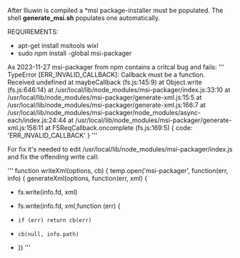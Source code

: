 After lliuwin is compiled a *msi package-installer must be populated.
The shell __generate_msi.sh__ populates one automatically. 

REQUIREMENTS:
 - apt-get install msitools wixl
 - sudo npm install -global msi-packager

As 2023-11-27 msi-packager from npm contains a critcal bug and fails:
'''
TypeError [ERR_INVALID_CALLBACK]: Callback must be a function. Received undefined
    at maybeCallback (fs.js:145:9)
    at Object.write (fs.js:646:14)
    at /usr/local/lib/node_modules/msi-packager/index.js:33:10
    at /usr/local/lib/node_modules/msi-packager/generate-xml.js:15:5
    at /usr/local/lib/node_modules/msi-packager/generate-xml.js:166:7
    at /usr/local/lib/node_modules/msi-packager/node_modules/async-each/index.js:24:44
    at /usr/local/lib/node_modules/msi-packager/generate-xml.js:158:11
    at FSReqCallback.oncomplete (fs.js:169:5) {
  code: 'ERR_INVALID_CALLBACK'
}
'''

For fix it's needed to edit /usr/local/lib/node_modules/msi-packager/index.js and fix the offending write call:

'''
function writeXml(options, cb) {
  temp.open('msi-packager', function(err, info) {
  generateXml(options, function(err, xml) {
-  fs.write(info.fd, xml)
+   fs.write(info.fd, xml,function (err) {
+     if (err) return cb(err)
+     cb(null, info.path)
+   })
'''

